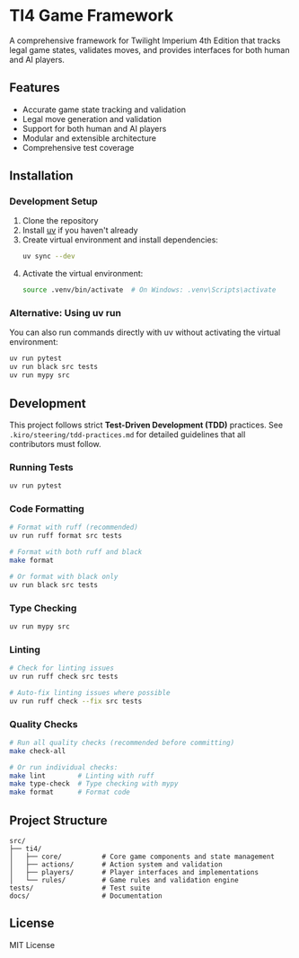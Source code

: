 # TI4 Game Framework

A comprehensive framework for Twilight Imperium 4th Edition that tracks legal game states, validates moves, and provides interfaces for both human and AI players.

## Features

- Accurate game state tracking and validation
- Legal move generation and validation
- Support for both human and AI players
- Modular and extensible architecture
- Comprehensive test coverage

## Installation

### Development Setup

1. Clone the repository
2. Install [uv](https://docs.astral.sh/uv/getting-started/installation/) if you haven't already
3. Create virtual environment and install dependencies:
   ```bash
   uv sync --dev
   ```
4. Activate the virtual environment:
   ```bash
   source .venv/bin/activate  # On Windows: .venv\Scripts\activate
   ```

### Alternative: Using uv run

You can also run commands directly with uv without activating the virtual environment:
```bash
uv run pytest
uv run black src tests
uv run mypy src
```

## Development

This project follows strict **Test-Driven Development (TDD)** practices. See `.kiro/steering/tdd-practices.md` for detailed guidelines that all contributors must follow.

### Running Tests

```bash
uv run pytest
```

### Code Formatting

```bash
# Format with ruff (recommended)
uv run ruff format src tests

# Format with both ruff and black
make format

# Or format with black only
uv run black src tests
```

### Type Checking

```bash
uv run mypy src
```

### Linting

```bash
# Check for linting issues
uv run ruff check src tests

# Auto-fix linting issues where possible
uv run ruff check --fix src tests
```

### Quality Checks

```bash
# Run all quality checks (recommended before committing)
make check-all

# Or run individual checks:
make lint        # Linting with ruff
make type-check  # Type checking with mypy
make format      # Format code
```

## Project Structure

```
src/
├── ti4/
│   ├── core/          # Core game components and state management
│   ├── actions/       # Action system and validation
│   ├── players/       # Player interfaces and implementations
│   └── rules/         # Game rules and validation engine
tests/                 # Test suite
docs/                  # Documentation
```

## License

MIT License